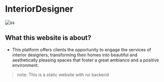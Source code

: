 # InteriorDesigner
![ss](https://github.com/ShrikeshB/InteriorDesigner/assets/105501579/9bc5cb2b-7a6e-4d86-98e1-58e2b4317ee6)


## What this website is about?
* This platform offers clients the opportunity to engage the services of interior designers, transforming their homes into beautiful and aesthetically pleasing spaces that foster a great ambiance and a positive environment.

> note: This is a static website with no backend


